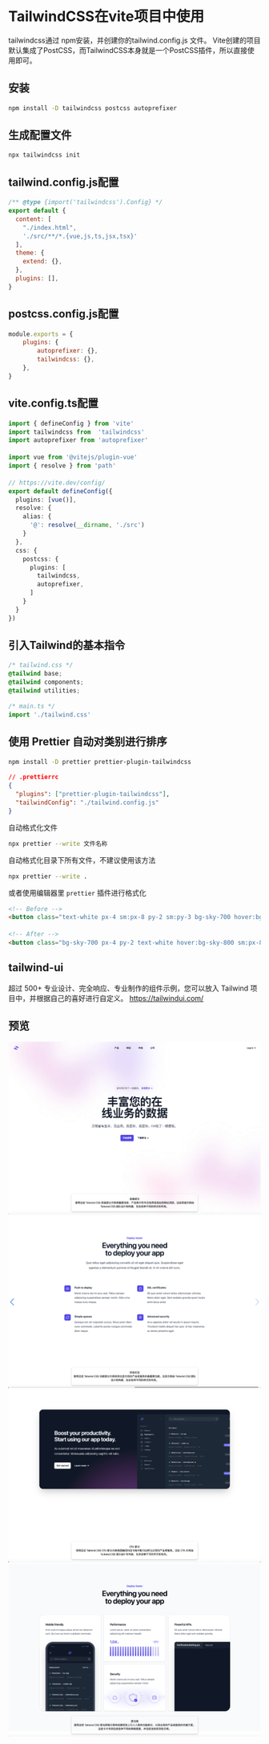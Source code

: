 # TailwindCSS在vite项目中使用
tailwindcss通过 npm安装，并创建你的tailwind.config.js 文件。 Vite创建的项目默认集成了PostCSS，而TailwindCSS本身就是一个PostCSS插件，所以直接使用即可。


## 安装
```bash
npm install -D tailwindcss postcss autoprefixer
```

## 生成配置文件
```bash
npx tailwindcss init
```

## tailwind.config.js配置
```js
/** @type {import('tailwindcss').Config} */
export default {
  content: [
    "./index.html",
    './src/**/*.{vue,js,ts,jsx,tsx}'
  ],
  theme: {
    extend: {},
  },
  plugins: [],
}
```

## postcss.config.js配置
```js
module.exports = {
    plugins: {
        autoprefixer: {},
        tailwindcss: {},
    },
}
```

## vite.config.ts配置
```ts
import { defineConfig } from 'vite'
import tailwindcss from  'tailwindcss'
import autoprefixer from 'autoprefixer'

import vue from '@vitejs/plugin-vue'
import { resolve } from 'path'

// https://vite.dev/config/
export default defineConfig({
  plugins: [vue()],
  resolve: {
    alias: {
      '@': resolve(__dirname, './src')
    }
  },
  css: {
    postcss: {
      plugins: [
        tailwindcss, 
        autoprefixer,
      ]
    }
  }
})
```

## 引入Tailwind的基本指令
```css
/* tailwind.css */
@tailwind base;
@tailwind components;
@tailwind utilities;
```
```js
/* main.ts */
import './tailwind.css'
```

## 使用 Prettier 自动对类别进行排序
```bash
npm install -D prettier prettier-plugin-tailwindcss
```
```json
// .prettierrc
{
  "plugins": ["prettier-plugin-tailwindcss"],
  "tailwindConfig": "./tailwind.config.js"
}
```
自动格式化文件
```bash
npx prettier --write 文件名称
```
自动格式化目录下所有文件，不建议使用该方法
```bash
npx prettier --write .
```
或者使用编辑器里 `prettier` 插件进行格式化
```html
<!-- Before -->
<button class="text-white px-4 sm:px-8 py-2 sm:py-3 bg-sky-700 hover:bg-sky-800">...</button>

<!-- After -->
<button class="bg-sky-700 px-4 py-2 text-white hover:bg-sky-800 sm:px-8 sm:py-3">...</button>
```



## tailwind-ui
超过 500+ 专业设计、完全响应、专业制作的组件示例，您可以放入 Tailwind 项目中，并根据自己的喜好进行自定义。
https://tailwindui.com/

## 预览
<img src="https://github.com/erha2777/public/blob/main/images/024f78f0f736afc3005f6534a319ebc4b745120b.png" />
<img src="https://github.com/erha2777/public/blob/main/images/aa64034f78f0f736d7ad16501a55b319ebc4130b.png" />
<img src="https://github.com/erha2777/public/blob/main/images/838ba61ea8d3fd1f723ae76b204e251f95ca5fab.png" />
<img src="https://github.com/erha2777/public/blob/main/images/a71ea8d3fd1f4134a304402f351f95cad1c85eab.png" />

